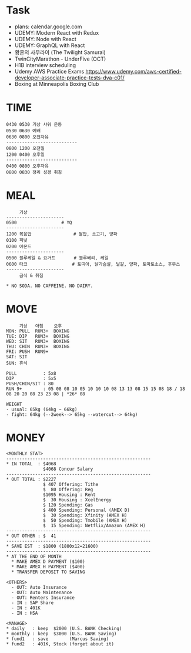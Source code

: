 # Task
* plans: calendar.google.com
* UDEMY: Modern React with Redux
* UDEMY: Node with React
* UDEMY: GraphQL with React
* 황혼의 사무라이 (The Twilight Samurai)
* TwinCityMarathon - UnderFive (OCT)
* H1B interview scheduling
* Udemy AWS Practice Exams https://www.udemy.com/aws-certified-developer-associate-practice-tests-dva-c01/
* Boxing at Minneapolis Boxing Club

# TIME
  ```
  0430 0530 기상 샤워 운동
  0530 0630 예배
  0630 0800 오전자유
  ---------------------------
  0800 1200 오전일
  1200 0400 오후일              
  ---------------------------
  0400 0800 오후자유
  0800 0830 정리 성경 취침
  ```

# MEAL
  ```
       기상
  ----------------------
  0500                 # YQ
  ----------------------
  1200 볶음밥                # 쌀밥, 소고기, 양파
  0100 피넛
  0200 아몬드
  ----------------------
  0500 블루케일 & 요거트       # 블루베리, 케일
  0600 타코                 # 토띠아, 닭가슴살, 달걀, 양파, 토마토소스, 후무스
  ----------------------
       금식 & 취침
  
  * NO SODA. NO CAFFEINE. NO DAIRY.
  ```

# MOVE
  ```
       기상   아침    오후
  MON: PULL  RUN3+  BOXING
  TUE: DIP   RUN3+  BOXING
  WED: SIT   RUN3+  BOXING
  THU: CHIN  RUN3+  BOXING
  FRI: PUSH  RUN9+
  SAT: SIT
  SUN: 휴식
  
  PULL          : 5x8
  DIP           : 5x5
  PUSH/CHIN/SIT : 80
  RUN 9+        : 05 08 08 10 05 10 10 10 08 13 13 08 15 15 08 18 / 18 08 20 20 08 23 23 08 | *26* 08
  
  WEIGHT
  - usual: 65kg (64kg ~ 66kg)
  - fight: 64kg (--2week--> 65kg --watercut--> 64kg)
  ```
  
# MONEY
```
<MONTHLY STAT>
-------------------------------------------------------
* IN TOTAL  : $4068
              $4068 Concur Salary
-------------------------------------------------------
* OUT TOTAL : $2227
              $ 407 Offering: Tithe
              $  80 Offering: Reg
              $1095 Housing : Rent
              $  30 Housing : XcelEnergy
              $ 120 Spending: Gas
              $ 400 Spending: Personal (AMEX D)
              $  30 Spending: Xfinity (AMEX H)
              $  50 Spending: Tmobile (AMEX H)
              $  15 Spending: Netflix/Amazon (AMEX H) 
-------------------------------------------------------
* OUT OTHER : $  41
-------------------------------------------------------
* SAVE EST  : $1800 (1800x12=21600)
-------------------------------------------------------
* AT THE END OF MONTH
  * MAKE AMEX D PAYMENT ($100)
  * MAKE AMEX H PAYMENT ($400)
  * TRANSFER DEPOSIT TO SAVING
              
<OTHERS>
  - OUT: Auto Insurance
  - OUT: Auto Maintenance
  - OUT: Renters Insurance
  - IN : SAP Share
  - IN : 401K
  - IN : HSA

<MANAGE>
* daily   : keep  $2000 (U.S. BANK Checking)
* monthly : keep  $3000 (U.S. BANK Saving)
* fund1   : save        (Marcus Saving)
* fund2   : 401K, Stock (forget about it)
```
